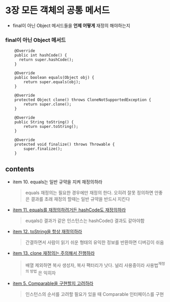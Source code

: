 <h1>3장 모든 객체의 공통 메서드</h1>

- final이 아닌 Object 메서드들을 **언제 어떻게** 재정의 해야하는지

<h3>final이 아닌 Object 메서드</h3>

~~~~
    @Override
    public int hashCode() {
      return super.hashCode();
    }

    @Override
    public boolean equals(Object obj) {
        return super.equals(obj);
    }

    @Override
    protected Object clone() throws CloneNotSupportedException {
        return super.clone();
    }

    @Override
    public String toString() {
        return super.toString();
    }

    @Override
    protected void finalize() throws Throwable {
        super.finalize();
    }
   ~~~~

<h2>contents</h2>

- item 10. equals는 일반 규약을 지켜 재정의하라   
  > equals 재정의는 필요한 경우에만 재정의 한다. 오히려 잘못 정의하면 안좋은 결과를 초래
  > 재정의 할때는 일반 규약을 반드시 지킨다


- [item 11. equals를 재정의하려거든 hashCode도 재정의하라](item11)   
    > euqals() 결과가 같은 인스턴스는 hashCode() 결과도 같아야함


- [item 12. toString을 항상 재정의하라](item12)   
    > 간결하면서 사람이 읽기 쉬운 형태의 유익한 정보를 반환하면 디버깅이 쉬움


- [item 13. clone 재정의는 주의해서 진행하라](item13)   
    > 배열 제외하면 복사 생성자, 복사 팩터리가 낫다. 널리 사용중이라 사용법<sup>재정의 방법</sup> 은 익히자


- [item 5. Comparable을 구현할지 고려하라](item14)    
    > 인스턴스의 순서를 고려할 필요가 있을 때 Comparable 인터페이스를 구현

